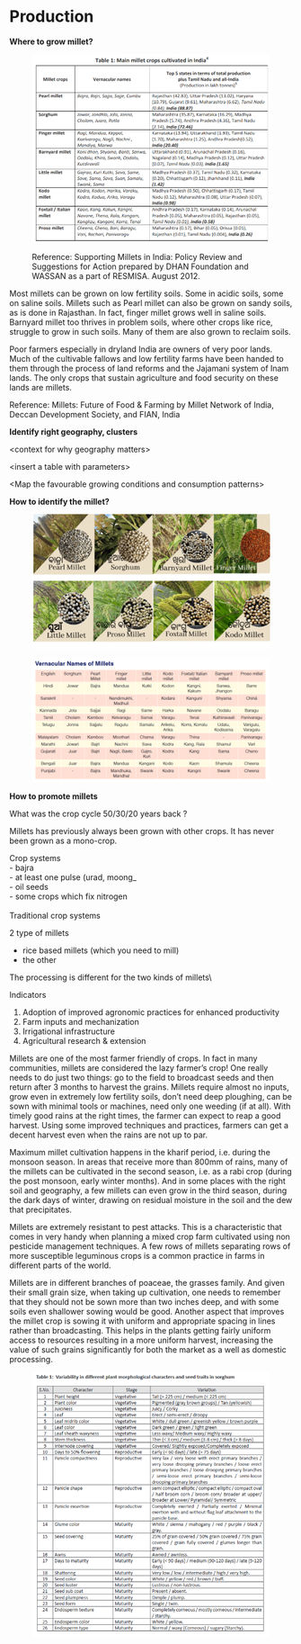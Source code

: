 # Production

**Where to grow millet?**

<figure><img src="../../../.gitbook/assets/Screenshot 2023-04-25 234013.png" alt=""><figcaption><p>Reference: Supporting Millets in India: Policy Review and Suggestions for Action prepared by DHAN Foundation and WASSAN as a part of RESMISA. August 2012.</p></figcaption></figure>

Most millets can be grown on low fertility soils. Some in acidic soils, some on saline soils. Millets such as Pearl millet can also be grown on sandy soils, as is done in Rajasthan. In fact, finger millet grows well in saline soils. Barnyard millet too thrives in problem soils, where other crops like rice, struggle to grow in such soils. Many of them are also grown to reclaim soils.

Poor farmers especially in dryland India are owners of very poor lands. Much of the cultivable fallows and low fertility farms have been handed to them through the process of land reforms and the Jajamani system of Inam lands. The only crops that sustain agriculture and food security on these lands are millets.

Reference: Millets: Future of Food & Farming by Millet Network of India, Deccan Development Society, and FIAN, India

**Identify right geography, clusters**

\<context for why geography matters>

\<insert a table with parameters>

\<Map the favourable growing conditions and consumption patterns>

**How to identify the millet?**&#x20;

<figure><img src="../../../.gitbook/assets/image (25).png" alt=""><figcaption></figcaption></figure>

<figure><img src="../../../.gitbook/assets/image (57) (1).png" alt=""><figcaption></figcaption></figure>





**How to promote millets**

What was the crop cycle 50/30/20 years back ?&#x20;

Millets has previously always been grown with other crops. It has never been grown as a mono-crop.&#x20;

Crop systems \
\- bajra\
\- at least one pulse (urad, moong\_\
\- oil seeds\
\- some crops which fix nitrogen\
\
Traditional crop systems&#x20;



2 type of millets

* rice based millets (which you need to mill)&#x20;
* the other&#x20;

&#x20;The processing is different for the two kinds of millets\










Indicators

1. Adoption of improved agronomic practices for enhanced productivity
2. Farm inputs and mechanization
3. Irrigational infrastructure
4. Agricultural research & extension



Millets are one of the most farmer friendly of crops. In fact in many communities, millets are considered the lazy farmer’s crop! One really needs to do just two things: go to the field to broadcast seeds and then return after 3 months to harvest the grains. Millets require almost no inputs, grow even in extremely low fertility soils, don’t need deep ploughing, can be sown with minimal tools or machines, need only one weeding (if at all). With timely good rains at the right times, the farmer can expect to reap a good harvest. Using some improved techniques and practices, farmers can get a decent harvest even when the rains are not up to par.

Maximum millet cultivation happens in the kharif period, i.e. during the monsoon season. In areas that receive more than 800mm of rains, many of the millets can be cultivated in the second season, i.e. as a rabi crop (during the post monsoon, early winter months). And in some places with the right soil and geography, a few millets can even grow in the third season, during the dark days of winter, drawing on  residual moisture in the soil and the dew that precipitates.



Millets are extremely resistant to pest attacks. This is a characteristic that comes in very handy when planning a mixed crop farm cultivated using non pesticide management techniques. A few rows of millets separating rows of more susceptible leguminous crops is a common practice in farms in different parts of the world.

Millets are in different branches of poaceae, the grasses family. And given their small grain size, when taking up cultivation, one needs to remember that they should not be sown more than two inches deep, and with some soils even shallower sowing would be good. Another aspect that improves the millet crop is sowing it with uniform and appropriate spacing in lines rather than broadcasting. This helps in the plants getting fairly uniform access to resources resulting in a more uniform harvest, increasing the value of such grains significantly for both the market as a well as domestic processing.



<figure><img src="../../../.gitbook/assets/image (12).png" alt=""><figcaption></figcaption></figure>
